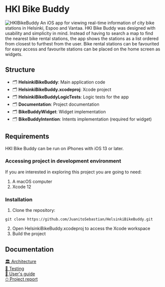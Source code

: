 # HKI Bike Buddy
![HKIBikeBuddy](https://raw.githubusercontent.com/JuanitoSebastian/HelsinkiBikeBuddy/main/Documentation/graphics/ReadMeHeader.png)
An iOS app for viewing real-time information of city bike stations in Helsinki, Espoo and Vantaa. HKI Bike Buddy was designed with usability and simplicity in mind. Instead of having to search a map to find the nearest bike rental stations, the app shows the stations as a list ordered from closest to furthest from the user. Bike rental stations can be favourited for easy access and favourite stations can be placed on the home screen as widgets.
## Structure
- 🗂 **HelsinkiBikeBuddy**: Main application code
- 🗂 **HelsinkiBikeBuddy.xcodeproj**: Xcode project
- 🗂 **HelsinkiBikeBuddyLogicTests**: Logic tests for the app
- 🗂 **Documentation**: Project documentation
- 🗂 **BikeBuddyWidget**: Widget implementation
- 🗂 **BikeBuddyIntention**: Intents implementation (required for widget)
## Requirements
HKI Bike Buddy can be run on iPhones with iOS 13 or later. 
### Accessing project in development environment
If you are interested in exploring this project you are going to need:
1. A macOS computer
2. Xcode 12 
### Installation
1. Clone the repository:
```
git clone https://github.com/JuanitoSebastian/HelsinkiBikeBuddy.git
```
2. Open HelsinkiBikeBuddy.xcodeproj to access the Xcode workspace
3. Build the project
## Documentation
[🏛 Architecture](https://github.com/JuanitoSebastian/HelsinkiBikeBuddy/blob/main/Documentation/Architecture.md)\
[🧪 Testing](https://github.com/JuanitoSebastian/HelsinkiBikeBuddy)\
[📱 User's guide](https://github.com/JuanitoSebastian/HelsinkiBikeBuddy)\
[⏱ Project report](https://github.com/JuanitoSebastian/HelsinkiBikeBuddy)
